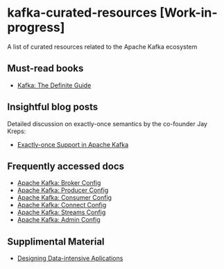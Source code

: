 # kafka-curated-resources [Work-in-progress]

A list of curated resources related to the Apache Kafka ecosystem

## Must-read books

* [Kafka: The Definite Guide](https://www.confluent.io/wp-content/uploads/confluent-kafka-definitive-guide-complete.pdf)

## Insightful blog posts

Detailed discussion on exactly-once semantics by the co-founder Jay Kreps: 
* [Exactly-once Support in Apache Kafka](https://medium.com/@jaykreps/exactly-once-support-in-apache-kafka-55e1fdd0a35f)

## Frequently accessed docs

* [Apache Kafka: Broker Config](https://kafka.apache.org/documentation.html#brokerconfigs)
* [Apache Kafka: Producer Config](https://kafka.apache.org/documentation/#producerconfigs)
* [Apache Kafka: Consumer Config](https://kafka.apache.org/documentation/#consumerconfigs)
* [Apache Kafka: Connect Config](https://kafka.apache.org/documentation/#connectconfigs)
* [Apache Kafka: Streams Config](https://kafka.apache.org/documentation/#streamsconfigs)
* [Apache Kafka: Admin Config](https://kafka.apache.org/documentation/#adminclientconfigs)

## Supplimental Material

* [Designing Data-intensive Aplications](https://dataintensive.net/)
